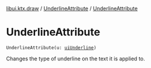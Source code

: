 [libui.ktx.draw](../README.md) / [UnderlineAttribute](README.md) / [UnderlineAttribute](-underline-attribute.md)

# UnderlineAttribute

`UnderlineAttribute(u: `[`uiUnderline`](../../libui/ui-underline.md)`)`

Changes the type of underline on the text it is applied to.

